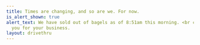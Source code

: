```yaml
---
title: Times are changing, and so are we. For now.
is_alert_shown: true
alert_text: We have sold out of bagels as of 8:51am this morning. <br class="ShowMobile"/>Thank
  you for your business.
layout: drivethru
---
```


